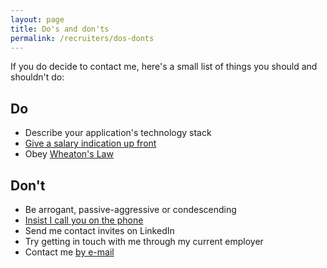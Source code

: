 ```yaml
---
layout: page
title: Do's and don'ts
permalink: /recruiters/dos-donts
---
```


If you do decide to contact me, here's a small list of things you should and shouldn't do:

## Do

* Describe your application's technology stack
* [Give a salary indication up front](/recruiters/give-me-a-salary-indication)
* Obey [Wheaton's Law](http://www.wheatonslaw.com/)

## Don't

* Be arrogant, passive-aggressive or condescending
* [Insist I call you on the phone](/recruiters/fuck-phonecalls)
* Send me contact invites on LinkedIn
* Try getting in touch with me through my current employer
* Contact me [by e-mail](/recruiters/no-e-mail)
